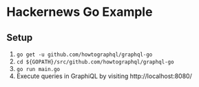 # Hackernews Go Example

## Setup
1. `go get -u github.com/howtographql/graphql-go`
2. `cd ${GOPATH}/src/github.com/howtographql/graphql-go`
3. `go run main.go`
4. Execute queries in GraphiQL by visiting http://localhost:8080/
